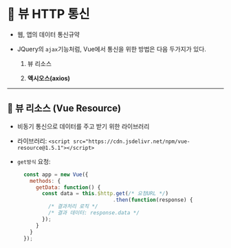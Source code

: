 # 🐫 뷰 HTTP 통신

* 웹, 앱의 데이터 통신규약

* JQuery의 ``ajax``기능처럼, Vue에서 통신을 위한 방법은 다음 두가지가 있다.

  1. 뷰 리소스

  1. **액시오스(axios)**


---


## 🐫 뷰 리소스 (Vue Resource)

* 비동기 통신으로 데이터를 주고 받기 위한 라이브러리

* 라이브러리: ``<script src="https://cdn.jsdelivr.net/npm/vue-resource@1.5.1"></script>``

* ``get방식`` 요청:

  ```javascript
    const app = new Vue({
      methods: {
        getData: function() {
          const data = this.$http.get(/* 요청URL */)
                                 .then(function(response) {
            /* 결과처리 로직 */
            /* 결과 데이터: response.data */
          });
        }
      }
    });
  ```